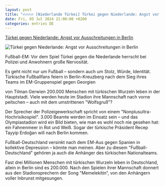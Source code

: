 ```yaml
---
layout: post
title: "🔥🔥🔥🔥 [Niederlande Türkei] Türkei gegen Niederlande: Angst vor Ausschreitungen in Berlin"
date: Fri, 05 Jul 2024 21:00:00 +0200
categories: entries DE
---
```

[Türkei gegen Niederlande: Angst vor Ausschreitungen in Berlin](https://www.stern.de/sport/fussball/em-2024/tuerkei-gegen-niederlande--angst-vor-ausschreitungen-in-berlin--34856260.html)

![Türkei gegen Niederlande: Angst vor Ausschreitungen in Berlin](https://image.stern.de/34856268/t/TX/v4/w1440/r1.7778/-/fussball-em--tuerkei-fans.jpg)

Fußball-EM: Vor dem Spiel Türkei gegen die Niederlande herrscht bei Polizei und Anwohnern große Nervosität.

Es geht nicht nur um Fußball – sondern auch um Stolz, Würde, Identität. Türkische Fußballfans feiern in Berlin-Kreuzberg nach dem Sieg ihres Teams im EM-Gruppenspiel gegen Georgien

von Tilman Gerwien 200.000 Menschen mit türkischen Wurzeln leben in der Hauptstadt. Viele werden heute im Stadion ihre Mannschaft nach vorne peitschen – auch mit dem umstrittenen "Wolfsgruß"?

Der Sprecher der Polizeigewerkschaft spricht von einem "Nonplusultra-Hochrisikospiel". 3.000 Beamte werden im Einsatz sein – und das Olympiastadion wird ein Bild bieten, wie man es wohl noch nie gesehen hat: ein Fahnenmeer in Rot und Weiß. Sogar der türkische Präsident Recep Tayyip Erdoğan will nach Berlin kommen.

Fußball-Deutschland versinkt nach dem EM-Aus gegen Spanien in kollektive Depression – könnte man meinen. Aber zu diesem "Fußball-Deutschland" gehören ja auch die Anhänger des türkischen Nationalteams.

Fast drei Millionen Menschen mit türkischen Wurzeln leben in Deutschland, allein in Berlin sind es 200.000. Nach den Spielen ihrer Mannschaft donnert aus den Stadionsprechern der Song "Memelekitin“, von den Anhängern voller Inbrunst mitgesungen.

